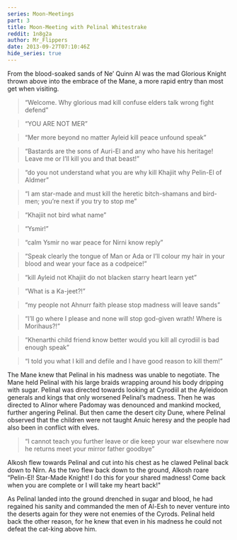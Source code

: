 ```yaml
---
series: Moon-Meetings
part: 3
title: Moon-Meeting with Pelinal Whitestrake
reddit: 1n8g2a
author: Mr_Flippers
date: 2013-09-27T07:10:46Z
hide_series: true
---
```


From the blood-soaked sands of Ne’ Quinn Al was the mad Glorious Knight thrown
above into the embrace of the Mane, a more rapid entry than most get when
visiting.

> “Welcome. Why glorious mad kill confuse elders talk wrong fight defend”

<!-- -->

> “YOU ARE NOT MER”

<!-- -->

> “Mer more beyond no matter Ayleid kill peace unfound speak”

<!-- -->

> “Bastards are the sons of Auri-El and any who have his heritage! Leave me or
> I’ll kill you and that beast!”

<!-- -->

> “do you not understand what you are why kill Khajiit why Pelin-El of Aldmer”

<!-- -->

> “I am star-made and must kill the heretic bitch-shamans and bird-men; you’re
> next if you try to stop me”

<!-- -->

> “Khajiit not bird what name”

<!-- -->

> “Ysmir!”

<!-- -->

> “calm Ysmir no war peace for Nirni know reply”

<!-- -->

> “Speak clearly the tongue of Man or Ada or I’ll colour my hair in your blood
> and wear your face as a codpeice!”

<!-- -->

> “kill Ayleid not Khajiit do not blacken starry heart learn yet”

<!-- -->

> “What is a Ka-jeet?!”

<!-- -->

> “my people not Ahnurr faith please stop madness will leave sands”

<!-- -->

> “I’ll go where I please and none will stop god-given wrath! Where is
> Morihaus?!”

<!-- -->

> “Khenarthi child friend know better would you kill all cyrodiil is bad enough
> speak”

<!-- -->

> “I told you what I kill and defile and I have good reason to kill them!”

The Mane knew that Pelinal in his madness was unable to negotiate. The Mane held
Pelinal with his large braids wrapping around his body dripping with sugar.
Pelinal was directed towards looking at Cyrodiil at the Ayleidoon generals and
kings that only worsened Pelinal’s madness. Then he was directed to Alinor where
Padomay was denounced and mankind mocked, further angering Pelinal. But then
came the desert city Dune, where Pelinal observed that the children were not
taught Anuic heresy and the people had also been in conflict with elves.

> “I cannot teach you further leave or die keep your war elsewhere now he
> returns meet your mirror father goodbye”

Alkosh flew towards Pelinal and cut into his chest as he clawed Pelinal back
down to Nirn. As the two flew back down to the ground, Alkosh roare “Pelin-El!
Star-Made Knight! I do this for your shared madness! Come back when you are
complete or I will take my heart back!"

As Pelinal landed into the ground drenched in sugar and blood, he had regained
his sanity and commanded the men of Al-Esh to never venture into the deserts
again for they were not enemies of the Cyrods. Pelinal held back the other
reason, for he knew that even in his madness he could not defeat the cat-king
above him.
